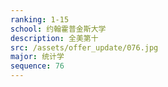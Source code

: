 ```yaml
---
ranking: 1-15
school: 约翰霍普金斯大学
description: 全美第十
src: /assets/offer_update/076.jpg
major: 统计学
sequence: 76
---
```

